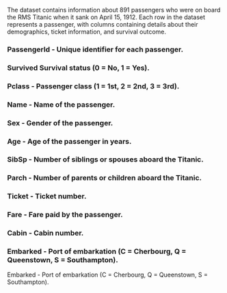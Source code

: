 <p>The dataset contains information about 891 passengers who were on board the RMS Titanic when it sank on April 15, 1912. Each row in the dataset represents a passenger, with columns containing details about their demographics, ticket information, and survival outcome.</p>


<h3>PassengerId - 	Unique identifier for each passenger.</h3>
<h3>Survived	Survival status (0 = No, 1 = Yes).</h3>
<h3>Pclass - Passenger class (1 = 1st, 2 = 2nd, 3 = 3rd).</h3>
<h3>Name -	Name of the passenger.</h3>
<h3>Sex -	Gender of the passenger.</h3>
<h3>Age -	Age of the passenger in years.</h3>
<h3>SibSp -	Number of siblings or spouses aboard the Titanic.</h3>
<h3>Parch -	Number of parents or children aboard the Titanic.</h3>
<h3>Ticket -	Ticket number.</h3>
<h3>Fare -	Fare paid by the passenger.</h3>
<h3>Cabin -	Cabin number.</h3>
<h3>Embarked -	Port of embarkation (C = Cherbourg, Q = Queenstown, S = Southampton).</h3>








Embarked -	Port of embarkation (C = Cherbourg, Q = Queenstown, S = Southampton).

